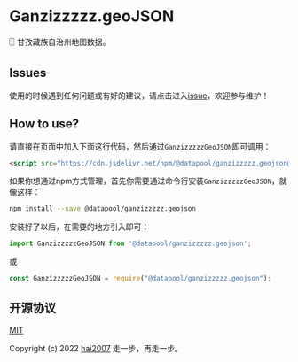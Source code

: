 # Ganzizzzzz.geoJSON
🗄️ 甘孜藏族自治州地图数据。

## Issues
使用的时候遇到任何问题或有好的建议，请点击进入[issue](https://github.com/hai2007/datapool/issues)，欢迎参与维护！

## How to use?

请直接在页面中加入下面这行代码，然后通过```GanzizzzzzGeoJSON```即可调用：

```html
<script src="https://cdn.jsdelivr.net/npm/@datapool/ganzizzzzz.geojson@1"></script>
```

如果你想通过npm方式管理，首先你需要通过命令行安装``````GanzizzzzzGeoJSON``````，就像这样：

```bash
npm install --save @datapool/ganzizzzzz.geojson
```

安装好了以后，在需要的地方引入即可：

```js
import GanzizzzzzGeoJSON from '@datapool/ganzizzzzz.geojson';
```

或

```js
const GanzizzzzzGeoJSON = require("@datapool/ganzizzzzz.geojson");
```

开源协议
---------------------------------------
[MIT](https://github.com/hai2007/datapool/blob/master/LICENSE)

Copyright (c) 2022 [hai2007](https://hai2007.gitee.io/sweethome/) 走一步，再走一步。
